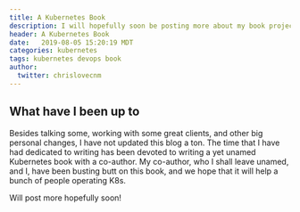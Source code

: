 ```yaml
---
title: A Kubernetes Book
description: I will hopefully soon be posting more about my book project. 
header: A Kubernetes Book
date:   2019-08-05 15:20:19 MDT
categories: kubernetes
tags: kubernetes devops book
author:
  twitter: chrislovecnm
---
```


## What have I been up to

Besides talking some, working with some great clients, and other big personal changes, I
have not updated this blog a ton.  The time that I have had dedicated to writing has been
devoted to writing a yet unamed Kubernetes book with a co-author. My co-author, who
I shall leave unamed, and I, have been busting butt on this book, and we hope that
it will help a bunch of people operating K8s.

Will post more hopefully soon!
